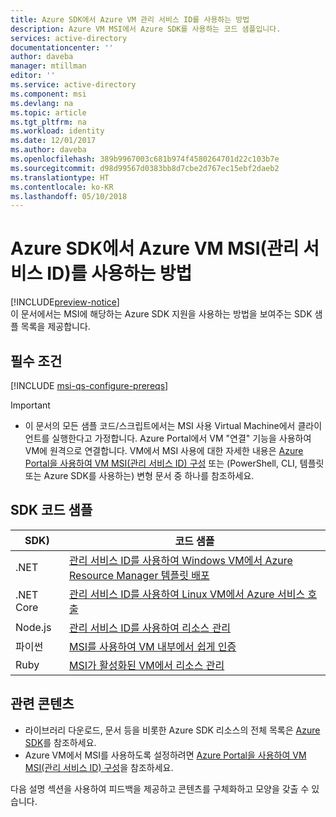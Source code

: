 ```yaml
---
title: Azure SDK에서 Azure VM 관리 서비스 ID를 사용하는 방법
description: Azure VM MSI에서 Azure SDK를 사용하는 코드 샘플입니다.
services: active-directory
documentationcenter: ''
author: daveba
manager: mtillman
editor: ''
ms.service: active-directory
ms.component: msi
ms.devlang: na
ms.topic: article
ms.tgt_pltfrm: na
ms.workload: identity
ms.date: 12/01/2017
ms.author: daveba
ms.openlocfilehash: 389b9967003c681b974f4580264701d22c103b7e
ms.sourcegitcommit: d98d99567d0383bb8d7cbe2d767ec15ebf2daeb2
ms.translationtype: HT
ms.contentlocale: ko-KR
ms.lasthandoff: 05/10/2018
---
```

# <a name="how-to-use-an-azure-vm-managed-service-identity-msi-with-azure-sdks"></a>Azure SDK에서 Azure VM MSI(관리 서비스 ID)를 사용하는 방법 

[!INCLUDE[preview-notice](../../../includes/active-directory-msi-preview-notice.md)]  
이 문서에서는 MSI에 해당하는 Azure SDK 지원을 사용하는 방법을 보여주는 SDK 샘플 목록을 제공합니다.

## <a name="prerequisites"></a>필수 조건

[!INCLUDE [msi-qs-configure-prereqs](../../../includes/active-directory-msi-qs-configure-prereqs.md)]

> [!IMPORTANT]
> - 이 문서의 모든 샘플 코드/스크립트에서는 MSI 사용 Virtual Machine에서 클라이언트를 실행한다고 가정합니다. Azure Portal에서 VM "연결" 기능을 사용하여 VM에 원격으로 연결합니다. VM에서 MSI 사용에 대한 자세한 내용은 [Azure Portal을 사용하여 VM MSI(관리 서비스 ID) 구성](qs-configure-portal-windows-vm.md) 또는 (PowerShell, CLI, 템플릿 또는 Azure SDK를 사용하는) 변형 문서 중 하나를 참조하세요. 

## <a name="sdk-code-samples"></a>SDK 코드 샘플

| SDK)             | 코드 샘플 |
| --------------- | ----------- |
| .NET            | [관리 서비스 ID를 사용하여 Windows VM에서 Azure Resource Manager 템플릿 배포](https://github.com/Azure-Samples/windowsvm-msi-arm-dotnet) |
| .NET Core       | [관리 서비스 ID를 사용하여 Linux VM에서 Azure 서비스 호출](https://github.com/Azure-Samples/linuxvm-msi-keyvault-arm-dotnet/) |
| Node.js         | [관리 서비스 ID를 사용하여 리소스 관리](https://azure.microsoft.com/resources/samples/resources-node-manage-resources-with-msi/) |
| 파이썬          | [MSI를 사용하여 VM 내부에서 쉽게 인증](https://azure.microsoft.com/resources/samples/resource-manager-python-manage-resources-with-msi/) |
| Ruby            | [MSI가 활성화된 VM에서 리소스 관리](https://azure.microsoft.com/resources/samples/resources-ruby-manage-resources-with-msi/) |

## <a name="related-content"></a>관련 콘텐츠

- 라이브러리 다운로드, 문서 등을 비롯한 Azure SDK 리소스의 전체 목록은 [Azure SDK](https://azure.microsoft.com/downloads/)를 참조하세요.
- Azure VM에서 MSI를 사용하도록 설정하려면 [Azure Portal을 사용하여 VM MSI(관리 서비스 ID) 구성](qs-configure-portal-windows-vm.md)을 참조하세요.

다음 설명 섹션을 사용하여 피드백을 제공하고 콘텐츠를 구체화하고 모양을 갖출 수 있습니다.








